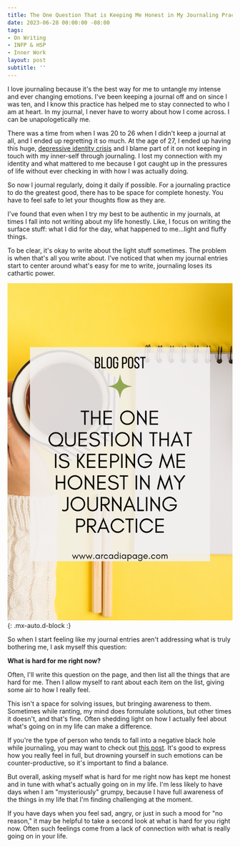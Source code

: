 ```yaml
---
title: The One Question That is Keeping Me Honest in My Journaling Practice
date: 2023-06-28 00:00:00 -08:00
tags:
- On Writing
- INFP & HSP
- Inner Work
layout: post
subtitle: ''
---
```


I love journaling because it's the best way for me to untangle my intense and ever changing emotions. I've been keeping a journal off and on since I was ten, and I know this practice has helped me to stay connected to who I am at heart. In my journal, I never have to worry about how I come across. I can be unapologetically me.

There was a time from when I was 20 to 26 when I didn't keep a journal at all, and I ended up regretting it so much. At the age of 27, I ended up having this huge, [depressive identity crisis](https://arcadiapage.com/2017/08/how-depression-altered-my-reality.html) and I blame part of it on not keeping in touch with my inner-self through journaling. I lost my connection with my identity and what mattered to me because I got caught up in the pressures of life without ever checking in with how I was actually doing.

So now I journal regularly, doing it daily if possible. For a journaling practice to do the greatest good, there has to be space for complete honesty. You have to feel safe to let your thoughts flow as they are. 

I've found that even when I try my best to be authentic in my journals, at times I fall into not writing about my life honestly. Like, I focus on writing the surface stuff: what I did for the day, what happened to me...light and fluffy things.

To be clear, it's okay to write about the light stuff sometimes. The problem is when that's all you write about. I've noticed that when my journal entries start to center around what's easy for me to write, journaling loses its cathartic power.

![Honest and Authentic Journaling for Personal Growth](/uploads/honest-journaling-for-personal-growth-pin.png "Self-care journaling Honest journaling Reflective journaling Introspective journaling Authentic journaling Meaningful journaling Empathetic self-care"){: .mx-auto.d-block :}

So when I start feeling like my journal entries aren't addressing what is truly bothering me, I ask myself this question:

**What is hard for me right now?**

Often, I'll write this question on the page, and then list all the things that are hard for me. Then I allow myself to rant about each item on the list, giving some air to how I really feel.

This isn't a space for solving issues, but bringing awareness to them. Sometimes while ranting, my mind does formulate solutions, but other times it doesn't, and that's fine. Often shedding light on how I actually feel about what's going on in my life can make a difference. 

If you're the type of person who tends to fall into a negative black hole while journaling, you may want to check out [this post](https://arcadiapage.com/2021-02-24-how-infps-can-use-writing-for-healing/). It's good to express how you really feel in full, but drowning yourself in such emotions can be counter-productive, so it's important to find a balance.

But overall, asking myself what is hard for me right now has kept me honest and in tune with what's actually going on in my life. I'm less likely to have days when I am "mysteriously" grumpy, because I have full awareness of the things in my life that I'm finding challenging at the moment.

If you have days when you feel sad, angry, or just in such a mood for "no reason," it may be helpful to take a second look at what is hard for you right now. Often such feelings come from a lack of connection with what is really going on in your life.


